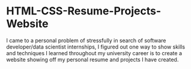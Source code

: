 # HTML-CSS-Resume-Projects-Website
I came to a personal problem of stressfully in search of software developer/data scientist internships, I figured out one way to show skills and techniques I learned throughout my university career is to create a website showing off my personal resume and projects I have created.  
